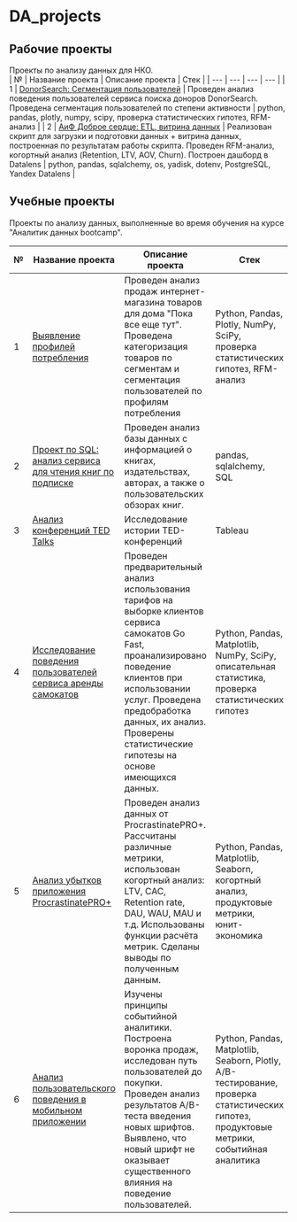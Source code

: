 # DA_projects

## Рабочие проекты  
Проекты по анализу данных для НКО.  
| № | Название проекта | Описание проекта | Стек |
| --- | --- | --- | --- |
| 1 | [DonorSearch: Сегментация пользователей](https://github.com/korneeva-anastasia/DA_projects/tree/main/donor_search) | Проведен анализ поведения пользователей сервиса поиска доноров DonorSearch. Проведена сегментация пользователей по степени активности | python, pandas, plotly, numpy, scipy, проверка статистических гипотез, RFM-анализ |
| 2 | [АиФ Доброе сердце: ETL, витрина данных](https://github.com/korneeva-anastasia/DA_projects/tree/main/dobro_aif) | Реализован скрипт для загрузки и подготовки данных + витрина данных, построенная по результатам работы скрипта. Проведен RFM-анализ, когортный анализ (Retention, LTV, AOV, Churn). Построен дашборд в Datalens | python, pandas, sqlalchemy, os, yadisk, dotenv, PostgreSQL, Yandex Datalens |

## Учебные проекты  
Проекты по анализу данных, выполненные во время обучения на курсе "Аналитик данных bootcamp".

| № | Название проекта | Описание проекта | Стек |
| --- | --- | --- | --- |
| 1 | [Выявление профилей потребления](https://github.com/korneeva-anastasia/DA_projects/tree/main/final_ecomm) | Проведен анализ продаж интернет-магазина товаров для дома "Пока все еще тут". Проведена категоризация товаров по сегментам и сегментация пользователей по профилям потребления | Python, Pandas, Plotly, NumPy, SciPy, проверка статистических гипотез, RFM-анализ |
| 2 | [Проект по SQL: анализ сервиса для чтения книг по подписке](https://github.com/korneeva-anastasia/DA_projects/tree/main/sql_project) | Проведен анализ базы данных с информацией о книгах, издательствах, авторах, а также о пользовательских обзорах книг. | pandas, sqlalchemy, SQL |
| 3 | [Анализ конференций TED Talks](https://public.tableau.com/app/profile/anastasia.korneeva/viz/TEDproject_17141460141600/Story1) | Исследование истории TED-конференций | Tableau |
| 4 | [Исследование поведения пользователей сервиса аренды самокатов](https://github.com/korneeva-anastasia/DA_projects/tree/main/gofast) | Проведен предварительный анализ использования тарифов на выборке клиентов сервиса самокатов Go Fast, проанализировано поведение клиентов при использовании услуг. Проведена предобработка данных, их анализ. Проверены статистические гипотезы на основе имеющихся данных. | Python, Pandas, Matplotlib, NumPy, SciPy, описательная статистика, проверка статистических гипотез |
| 5 | [Анализ убытков приложения ProcrastinatePRO+](https://github.com/korneeva-anastasia/DA_projects/tree/main/procrastinate_pro) | Проведен анализ данных от ProcrastinatePRO+. Рассчитаны различные метрики, использован когортный анализ: LTV, CAC, Retention rate, DAU, WAU, MAU и т.д. Использованы функции расчёта метрик. Сделаны выводы по полученным данным. | Python, Pandas, Matplotlib, Seaborn, когортный анализ, продуктовые метрики, юнит-экономика |
| 6 | [Анализ пользовательского поведения в мобильном приложении](https://github.com/korneeva-anastasia/DA_projects/tree/main/mobapp) | Изучены принципы событийной аналитики. Построена воронка продаж, исследован путь пользователей до покупки. Проведен анализ результатов A/B-теста введения новых шрифтов. Выявлено, что новый шрифт не оказывает существенного влияния на поведение пользователей. | Python, Pandas, Matplotlib, Seaborn, Plotly, A/B-тестирование, проверка статистических гипотез, продуктовые метрики, событийная аналитика |
